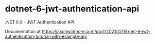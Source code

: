 # dotnet-6-jwt-authentication-api

.NET 6.0 - JWT Authentication API

Documentation at https://jasonwatmore.com/post/2021/12/14/net-6-jwt-authentication-tutorial-with-example-api
